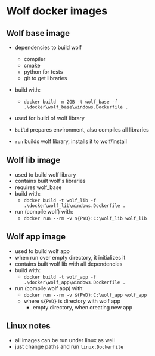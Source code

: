 # Wolf docker images

## Wolf base image

- dependencies to build wolf
    - compiler
    - cmake
    - python for tests
    - git to get libraries
- build with:
    - `docker build -m 2GB -t wolf_base -f .\docker\wolf_base\windows.Dockerfile .`

- used for build of wolf library
- `build` prepares environment, also compiles all libraries
- `run` builds wolf library, installs it to wolf/install

## Wolf lib image

- used to build wolf library
- contains built wolf's libraries
- requires wolf_base
- build with:
    - `docker build -t wolf_lib -f .\docker\wolf_lib\windows.Dockerfile .`
- run (compile wolf) with:
    - `docker run --rm -v ${PWD}:C:\wolf_lib wolf_lib`

## Wolf app image

- used to build wolf app
- when run over empty directory, it initializes it
- contains built wolf lib with all dependencies
- build with:
    - `docker build -t wolf_app -f .\docker\wolf_app\windows.Dockerfile .`
- run (compile wolf app) with:
    - `docker run --rm -v ${PWD}:C:\wolf_app wolf_app`
    - where `${PWD}` is directory with wolf app
        - empty directory, when creating new app

## Linux notes

- all images can be run under linux as well
- just change paths and run `linux.Dockerfile`